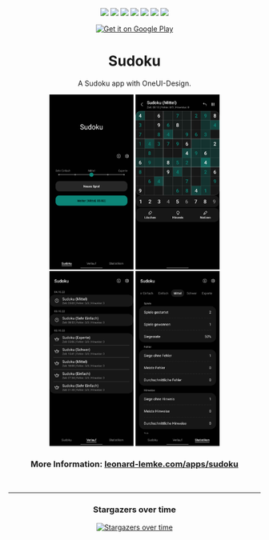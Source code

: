 <div align="center">
  
[![](https://img.shields.io/website?down_color=red&down_message=offline&up_color=blue&up_message=online&url=https%3A%2F%2Fwww.leonard-lemke.com)](https://www.leonard-lemke.com/rr)
[![](https://img.shields.io/github/last-commit/Lemkinator/Sudoku)](https://github.com/Lemkinator/Sudoku/commits/master)
[![](https://img.shields.io/github/issues-raw/Lemkinator/Sudoku?color=%23ff4400)](https://github.com/Lemkinator/Sudoku/issues)
[![](https://img.shields.io/github/issues-pr-raw/Lemkinator/Sudoku?color=%23bb00bb)](https://github.com/Lemkinator/Sudoku/pulls)
[![](https://img.shields.io/github/contributors/Lemkinator/Sudoku)](https://github.com/Lemkinator/Sudoku/graphs/contributors)
[![](https://img.shields.io/github/repo-size/Lemkinator/Sudoku)](https://github.com/Lemkinator/Sudoku)
[![](https://img.shields.io/tokei/lines/github/Lemkinator/Sudoku)](https://github.com/Lemkinator/Sudoku)
  

  
  <a target="_blank" 
       href='https://play.google.com/store/apps/details?id=de.lemke.sudoku&gl=DE&pcampaignid=pcampaignidMKT-Other-global-all-co-prtnr-py-PartBadge-Mar2515-1'>
        <img class="playstore_button" alt='Get it on Google Play' height="100"
             src='https://play.google.com/intl/en_us/badges/static/images/badges/en_badge_web_generic.png'/>
   </a>
  
  # Sudoku

  A Sudoku app with OneUI-Design.
  
  
  <img loading="lazy" src="img/mobile1.png" height="350"/>
  <img loading="lazy" src="img/mobile2.png" height="350"/>
  <img loading="lazy" src="img/mobile3.png" height="350"/>
  <img loading="lazy" src="img/mobile4.png" height="350"/>
  
  ### More Information: <a target="_blank" href='https://www.leonard-lemke.com/apps/sudoku'> leonard-lemke.com/apps/sudoku </a>

  <br>
  <hr>
  
  
  ### Stargazers over time

  [![Stargazers over time](https://starchart.cc/Lemkinator/Sudoku.svg)](https://starchart.cc/Lemkinator/Sudoku)
  
</div>
